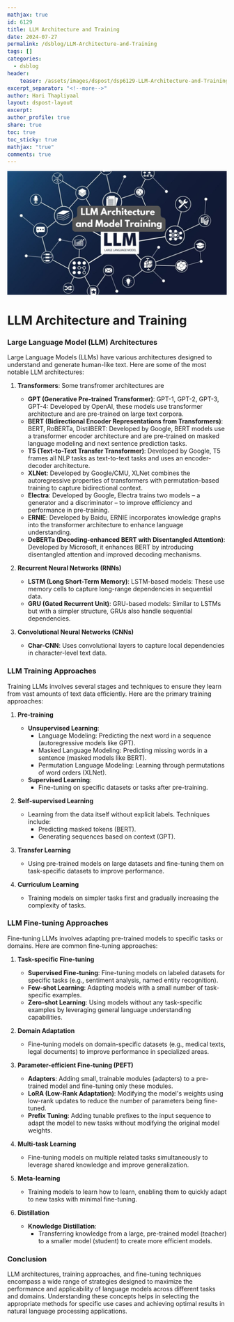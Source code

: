 ```yaml
---
mathjax: true
id: 6129
title: LLM Architecture and Training
date: 2024-07-27
permalink: /dsblog/LLM-Architecture-and-Training
tags: []
categories:
  - dsblog
header:
    teaser: /assets/images/dspost/dsp6129-LLM-Architecture-and-Training.jpg
excerpt_separator: "<!--more-->"   
author: Hari Thapliyaal   
layout: dspost-layout   
excerpt:   
author_profile: true   
share: true   
toc: true   
toc_sticky: true 
mathjax: "true"
comments: true
---
```


![LLM-Architecture-and-Training](/assets/images/dspost/dsp6129-LLM-Architecture-and-Training.jpg)

# LLM Architecture and Training


### Large Language Model (LLM) Architectures

Large Language Models (LLMs) have various architectures designed to understand and generate human-like text. Here are some of the most notable LLM architectures:

1. **Transformers**: Some transfromer architectures are 
   - **GPT (Generative Pre-trained Transformer)**: GPT-1, GPT-2, GPT-3, GPT-4: Developed by OpenAI, these models use transformer architecture and are pre-trained on large text corpora.
   - **BERT (Bidirectional Encoder Representations from Transformers)**: BERT, RoBERTa, DistilBERT: Developed by Google, BERT models use a transformer encoder architecture and are pre-trained on masked language modeling and next sentence prediction tasks.
   - **T5 (Text-to-Text Transfer Transformer)**:  Developed by Google, T5 frames all NLP tasks as text-to-text tasks and uses an encoder-decoder architecture.
   - **XLNet**: Developed by Google/CMU, XLNet combines the autoregressive properties of transformers with permutation-based training to capture bidirectional context.
   - **Electra**: Developed by Google, Electra trains two models – a generator and a discriminator – to improve efficiency and performance in pre-training.
   - **ERNIE**: Developed by Baidu, ERNIE incorporates knowledge graphs into the transformer architecture to enhance language understanding.
   - **DeBERTa (Decoding-enhanced BERT with Disentangled Attention)**: Developed by Microsoft, it enhances BERT by introducing disentangled attention and improved decoding mechanisms.

2. **Recurrent Neural Networks (RNNs)**
   - **LSTM (Long Short-Term Memory)**: LSTM-based models: These use memory cells to capture long-range dependencies in sequential data.
   - **GRU (Gated Recurrent Unit)**: GRU-based models: Similar to LSTMs but with a simpler structure, GRUs also handle sequential dependencies.

3. **Convolutional Neural Networks (CNNs)**
   - **Char-CNN**: Uses convolutional layers to capture local dependencies in character-level text data.

### LLM Training Approaches

Training LLMs involves several stages and techniques to ensure they learn from vast amounts of text data efficiently. Here are the primary training approaches:

1. **Pre-training**
   - **Unsupervised Learning**:
     - Language Modeling: Predicting the next word in a sequence (autoregressive models like GPT).
     - Masked Language Modeling: Predicting missing words in a sentence (masked models like BERT).
     - Permutation Language Modeling: Learning through permutations of word orders (XLNet).
   - **Supervised Learning**:
     - Fine-tuning on specific datasets or tasks after pre-training.

2. **Self-supervised Learning**
   - Learning from the data itself without explicit labels. Techniques include:
     - Predicting masked tokens (BERT).
     - Generating sequences based on context (GPT).

3. **Transfer Learning**
   - Using pre-trained models on large datasets and fine-tuning them on task-specific datasets to improve performance.

4. **Curriculum Learning**
   - Training models on simpler tasks first and gradually increasing the complexity of tasks.

### LLM Fine-tuning Approaches

Fine-tuning LLMs involves adapting pre-trained models to specific tasks or domains. Here are common fine-tuning approaches:

1. **Task-specific Fine-tuning**
   - **Supervised Fine-tuning**: Fine-tuning models on labeled datasets for specific tasks (e.g., sentiment analysis, named entity recognition).
   - **Few-shot Learning**: Adapting models with a small number of task-specific examples.
   - **Zero-shot Learning**: Using models without any task-specific examples by leveraging general language understanding capabilities.

2. **Domain Adaptation**
   - Fine-tuning models on domain-specific datasets (e.g., medical texts, legal documents) to improve performance in specialized areas.

3. **Parameter-efficient Fine-tuning (PEFT)**
   - **Adapters**: Adding small, trainable modules (adapters) to a pre-trained model and fine-tuning only these modules.
   - **LoRA (Low-Rank Adaptation)**: Modifying the model's weights using low-rank updates to reduce the number of parameters being fine-tuned.
   - **Prefix Tuning**: Adding tunable prefixes to the input sequence to adapt the model to new tasks without modifying the original model weights.

4. **Multi-task Learning**
   - Fine-tuning models on multiple related tasks simultaneously to leverage shared knowledge and improve generalization.

5. **Meta-learning**
   - Training models to learn how to learn, enabling them to quickly adapt to new tasks with minimal fine-tuning.

6. **Distillation**
   - **Knowledge Distillation**:
     - Transferring knowledge from a large, pre-trained model (teacher) to a smaller model (student) to create more efficient models.

### Conclusion

LLM architectures, training approaches, and fine-tuning techniques encompass a wide range of strategies designed to maximize the performance and applicability of language models across different tasks and domains. Understanding these concepts helps in selecting the appropriate methods for specific use cases and achieving optimal results in natural language processing applications.
